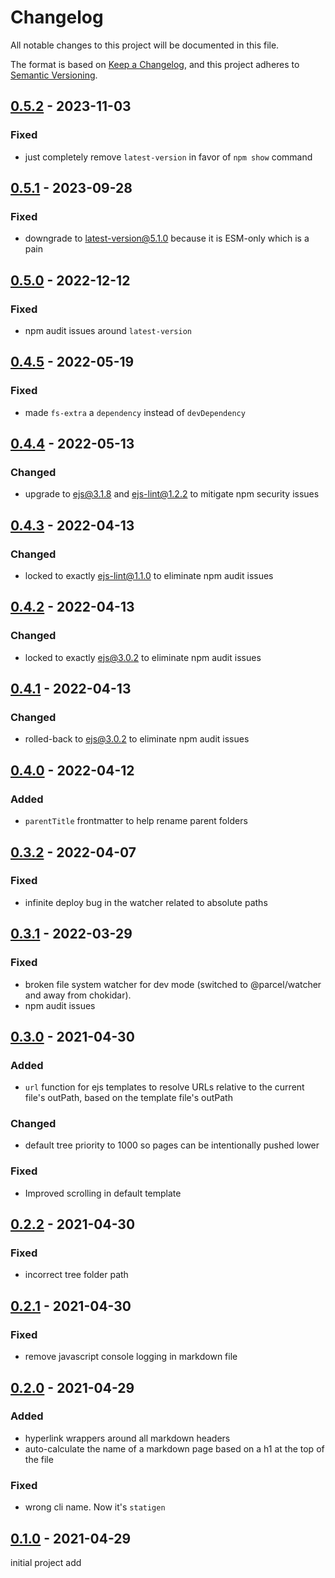 # Changelog
All notable changes to this project will be documented in this file.

The format is based on [Keep a Changelog](https://keepachangelog.com/en/1.0.0/),
and this project adheres to [Semantic Versioning](https://semver.org/spec/v2.0.0.html).



## [0.5.2](https://github.com/twitchbronbron/statigen/compare/v0.5.1...v0.5.2) - 2023-11-03
### Fixed
 - just completely remove `latest-version` in favor of `npm show` command



## [0.5.1](https://github.com/twitchbronbron/statigen/compare/v0.5.0...v0.5.1) - 2023-09-28
### Fixed
 - downgrade to latest-version@5.1.0 because it is ESM-only which is a pain



## [0.5.0](https://github.com/twitchbronbron/statigen/compare/v0.4.5...v0.5.0) - 2022-12-12
### Fixed
 - npm audit issues around `latest-version`



## [0.4.5](https://github.com/twitchbronbron/statigen/compare/v0.4.4...v0.4.5) - 2022-05-19
### Fixed
 - made `fs-extra` a `dependency` instead of `devDependency`



## [0.4.4](https://github.com/twitchbronbron/statigen/compare/v0.4.3...v0.4.4) - 2022-05-13
### Changed
 - upgrade to ejs@3.1.8 and ejs-lint@1.2.2 to mitigate npm security issues



## [0.4.3](https://github.com/twitchbronbron/statigen/compare/v0.4.2...v0.4.3) - 2022-04-13
### Changed
 - locked to exactly ejs-lint@1.1.0 to eliminate npm audit issues



## [0.4.2](https://github.com/twitchbronbron/statigen/compare/v0.4.1...v0.4.2) - 2022-04-13
### Changed
 - locked to exactly ejs@3.0.2 to eliminate npm audit issues



## [0.4.1](https://github.com/twitchbronbron/statigen/compare/v0.4.0...v0.4.1) - 2022-04-13
### Changed
 - rolled-back to ejs@3.0.2 to eliminate npm audit issues



## [0.4.0](https://github.com/twitchbronbron/statigen/compare/v0.3.2...v0.4.0) - 2022-04-12
### Added
 - `parentTitle` frontmatter to help rename parent folders



## [0.3.2](https://github.com/twitchbronbron/statigen/compare/v0.3.1...v0.3.2) - 2022-04-07
### Fixed
 - infinite deploy bug in the watcher related to absolute paths



## [0.3.1](https://github.com/twitchbronbron/statigen/compare/v0.3.0...v0.3.1) - 2022-03-29
### Fixed
 - broken file system watcher for dev mode (switched to @parcel/watcher and away from chokidar).
 - npm audit issues



## [0.3.0](https://github.com/twitchbronbron/statigen/compare/v0.2.2...v0.3.0) - 2021-04-30
### Added
 - `url` function for ejs templates to resolve URLs relative to the current file's outPath, based on the template file's outPath
### Changed
 - default tree priority to 1000 so pages can be intentionally pushed lower
### Fixed
 - Improved scrolling in default template



## [0.2.2](https://github.com/twitchbronbron/statigen/compare/v0.2.1...v0.2.2) - 2021-04-30
### Fixed
 - incorrect tree folder path



## [0.2.1](https://github.com/twitchbronbron/statigen/compare/v0.2.0...v0.2.1) - 2021-04-30
### Fixed
 - remove javascript console logging in markdown file



## [0.2.0](https://github.com/twitchbronbron/statigen/compare/v0.1.0...v0.2.0) - 2021-04-29
### Added
 - hyperlink wrappers around all markdown headers
 - auto-calculate the name of a markdown page based on a h1 at the top of the file
### Fixed
 - wrong cli name. Now it's `statigen`



## [0.1.0](https://github.com/twitchbronbron/statigen/compare/f9cf20f9251513278d39e0353d6682a28af6f26c...v0.1.0) - 2021-04-29
initial project add
